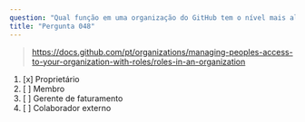 ```yaml
---
question: "Qual função em uma organização do GitHub tem o nível mais alto de acesso?"
title: "Pergunta 048"
---
```


> https://docs.github.com/pt/organizations/managing-peoples-access-to-your-organization-with-roles/roles-in-an-organization
1. [x] Proprietário
1. [ ] Membro
1. [ ] Gerente de faturamento
1. [ ] Colaborador externo


